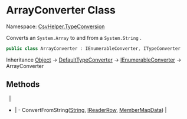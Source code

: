 # ArrayConverter Class

Namespace: [CsvHelper.TypeConversion](/api/CsvHelper.TypeConversion)

Converts an ``System.Array`` to and from a ``System.String`` .

```cs
public class ArrayConverter : IEnumerableConverter, ITypeConverter
```

Inheritance [Object](https://docs.microsoft.com/en-us/dotnet/api/system.object) -> [DefaultTypeConverter](/api/CsvHelper.TypeConversion/DefaultTypeConverter) -> [IEnumerableConverter](/api/CsvHelper.TypeConversion/IEnumerableConverter) -> ArrayConverter

## Methods
&nbsp; | &nbsp;
- | -
ConvertFromString([String](https://docs.microsoft.com/en-us/dotnet/api/system.string), [IReaderRow](/api/CsvHelper/IReaderRow), [MemberMapData](/api/CsvHelper.Configuration/MemberMapData)) | 

